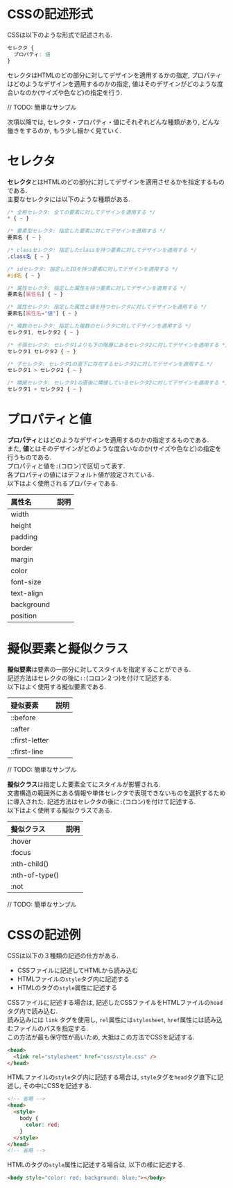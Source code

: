 # CSSの記述形式
CSSは以下のような形式で記述される.

```css
セレクタ {
  プロパティ: 値
}
```

セレクタはHTMLのどの部分に対してデザインを適用するかの指定, プロパティはどのようなデザインを適用するのかの指定, 値はそのデザインがどのような度合いなのか(サイズや色など)の指定を行う.  

// TODO: 簡単なサンプル

次項以降では, セレクタ・プロパティ・値にそれぞれどんな種類があり, どんな働きをするのか, もう少し細かく見ていく.

# セレクタ
**セレクタ**とはHTMLのどの部分に対してデザインを適用させるかを指定するものである.  
主要なセレクタには以下のような種類がある.

```css
/* 全称セレクタ: 全ての要素に対してデザインを適用する */
* { ~ }

/* 要素型セレクタ: 指定した要素に対してデザインを適用する */
要素名 { ~ }

/* classセレクタ: 指定したclassを持つ要素に対してデザインを適用する */
.class名 { ~ }

/* idセレクタ: 指定したIDを持つ要素に対してデザインを適用する */
#id名 { ~ }

/* 属性セレクタ: 指定した属性を持つ要素に対してデザインを適用する */
要素名[属性名] { ~ }

/* 属性セレクタ: 指定した属性と値を持つセレクタに対してデザインを適用する */
要素名[属性名="値"] { ~ }

/* 複数のセレクタ: 指定した複数のセレクタに対してデザインを適用する */
セレクタ1, セレクタ2 { ~ }

/* 子孫セレクタ: セレクタ1よりも下の階層にあるセレクタ2に対してデザインを適用する */
セレクタ1 セレクタ2 { ~ }

/* 子セレクタ: セレクタ1の直下に存在するセレクタ2に対してデザインを適用する */
セレクタ1 > セレクタ2 { ~ }

/* 隣接セレクタ: セレクタ1の直後に隣接しているセレクタ2に対してデザインを適用する */
セレクタ1 + セレクタ2 { ~ }
```

# プロパティと値
**プロパティ**とはどのようなデザインを適用するのかの指定するものである.  
また, **値**とはそのデザインがどのような度合いなのか(サイズや色など)の指定を行うものである.  
プロパティと値を`:`(コロン)で区切って表す.  
各プロパティの値にはデフォルト値が設定されている.  
以下はよく使用されるプロパティである.

|属性名|説明|
|:--|:--|
|width||
|height||
|padding||
|border||
|margin||
|color||
|font-size||
|text-align||
|background||
|position||

# 擬似要素と擬似クラス
**擬似要素**は要素の一部分に対してスタイルを指定することができる.  
記述方法はセレクタの後に`::`(コロン２つ)を付けて記述する.  
以下はよく使用する擬似要素である.

|疑似要素|説明|
|:--|:--|
|::before||
|::after||
|::first-letter||
|::first-line||

// TODO: 簡単なサンプル

**擬似クラス**は指定した要素全てにスタイルが影響される.  
文書構造の範囲外にある情報や単体セレクタで表現できないものを選択するために導入された.
記述方法はセレクタの後に`:`(コロン)を付けて記述する.  
以下はよく使用する擬似クラスである.

|擬似クラス|説明|
|:--|:--|
|:hover||
|:focus||
|:nth-child()||
|:nth-of-type()||
|:not||

// TODO: 簡単なサンプル

# CSSの記述例
CSSは以下の３種類の記述の仕方がある.
- CSSファイルに記述してHTMLから読み込む
- HTMLファイルの`style`タグ内に記述する
- HTMLのタグの`style`属性に記述する

CSSファイルに記述する場合は, 記述したCSSファイルをHTMLファイルの`head`タグ内で読み込む.  
読み込みには `link` タグを使用し, `rel`属性には`stylesheet`, `href`属性には読み込むファイルのパスを指定する.  
この方法が最も保守性が高いため, 大抵はこの方法でCSSを記述する.

```html
<head>
  <link rel="stylesheet" href="css/style.css" />
</head>
```

HTMLファイルの`style`タグ内に記述する場合は, `style`タグを`head`タグ直下に記述し, その中にCSSを記述する.

```html
<!-- 省略 -->
<head>
  <style>
    body {
      color: red;
    }
  </style>
</head>
<!-- 省略 -->
```

HTMLのタグの`style`属性に記述する場合は, 以下の様に記述する.

```html
<body style="color: red; background: blue;"></body>
```
